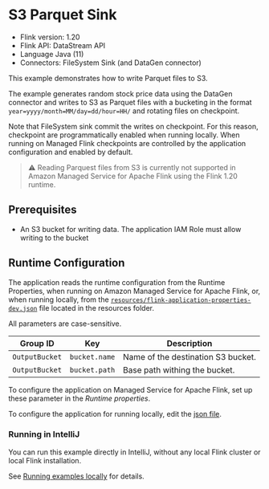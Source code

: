 # S3 Parquet Sink

* Flink version: 1.20
* Flink API: DataStream API
* Language Java (11)
* Connectors: FileSystem Sink (and DataGen connector)

This example demonstrates how to write Parquet files to S3.

The example generates random stock price data using the DataGen connector and writes to S3 as Parquet files with 
a bucketing in the format `year=yyyy/month=MM/day=dd/hour=HH/` and rotating files on checkpoint.

Note that FileSystem sink commit the writes on checkpoint. For this reason, checkpoint are programmatically enabled when running locally.
When running on Managed Flink checkpoints are controlled by the application configuration and enabled by default.

> ⚠️ Reading Parquest files from S3 is currently not supported in Amazon Managed Service for Apache Flink using the Flink 1.20 runtime.


## Prerequisites

* An S3 bucket for writing data. The application IAM Role must allow writing to the bucket

## Runtime Configuration

The application reads the runtime configuration from the Runtime Properties, when running on Amazon Managed Service for Apache Flink,
or, when running locally, from the [`resources/flink-application-properties-dev.json`](resources/flink-application-properties-dev.json) file located in the resources folder.

All parameters are case-sensitive.

| Group ID       | Key           | Description                        | 
|----------------|---------------|------------------------------------|
| `OutputBucket` | `bucket.name` | Name of the destination S3 bucket. |
| `OutputBucket` | `bucket.path` | Base path withing the bucket.      |

To configure the application on Managed Service for Apache Flink, set up these parameter in the *Runtime properties*.

To configure the application for running locally, edit the [json file](resources/flink-application-properties-dev.json).

### Running in IntelliJ

You can run this example directly in IntelliJ, without any local Flink cluster or local Flink installation.

See [Running examples locally](../running-examples-locally.md) for details.
